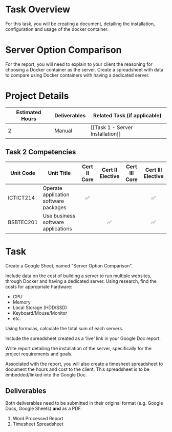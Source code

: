 # Task Overview

For this task, you will be creating a document, detailing the installation, configuration and usage of the docker container.


# Server Option Comparison
For the report, you will need to explain to your client the reasoning for choosing a Docker container as the server. 
Create a spreadsheet with data to compare using Docker containers with having a dedicated server.

# Project Details

| Estimated Hours | Deliverables | Related Task (if applicable)     |
| --------------- | ------------ | -------------------------------- |
| 2               | Manual       | [[Task 1 - Server Installation]] |

## Task 2 Competencies

| Unit Code | Unit Title                            | Cert II Core | Cert II Elective | Cert III Core | Cert III Elective |
| --------- | ------------------------------------- | :----------: | :--------------: | :-----------: | :---------------: |
| ICTICT214 | Operate application software packages |      ✅       |                  |               |         ✅         |
| BSBTEC201 | Use business software applications    |              |        ✅         |               |         ✅         |

# Task

Create a Google Sheet, named "Server Option Comparison".

Include data on the cost of building a server to run multiple websites, through Docker and having a dedicated server. Using research, find the costs for appropriate hardware:
- CPU
- Memory
- Local Storage (HDD/SSD)
- Keyboard/Mouse/Monitor
- etc.

Using formulas, calculate the total sum of each servers.


Include the spreadsheet created as a 'live' link in your Google Doc report.

Write report detailing the installation of the server, specifically for the project requirements and goals. 

Associated with the report, you will also create a timesheet spreadsheet to document the hours and cost to the client. This spreadsheet is to be embedded/linked into the Google Doc.

## Deliverables

Both deliverables need to be submitted in their original format (e.g. Google Docs, Google Sheets) **and** as a PDF.

1. Word Processed Report
2. Timesheet Spreadsheet

